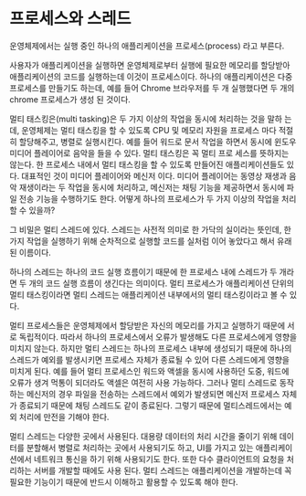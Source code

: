 # 프로세스와 스레드

운영체제에서는 실행 중인 하나의 애플리케이션을 프로세스(process) 라고 부른다.

사용자가 애플리케이션을 실행하면 운영체제로부터 실행에 필요한 메모리를 할당받아
애플리케이션의 코드를 실행하는데 이것이 프로세스이다. 하나의 애플리케이션은 
다중 프로세스를 만들기도 하는데, 예를 들어 Chrome 브라우저를 두 개 실행했다면
두 개의 chrome 프로세스가 생성 된 것이다.

멀티 태스킹은(multi tasking)은 두 가지 이상의 작업을 동시에 처리하는 것을 말하
는데, 운영체제는 멀티 태스킹을 할 수 있도록 CPU 및 메모리 자원을 프로세스 마다
적절히 할당해주고, 병렬로 실행시킨다. 예를 들어 워드로 문서 작업을 하면서
동시에 윈도우 미디어 플레이어로 음악을 들을 수 있다. 멀티 태스킹은 꼭 멀티 프로
세스를 뜻하지는 않는다. 한 프로세스 내에서 멀티 태스킹을 할 수 있도록
만들어진 애플리케이션들도 있다. 대표적인 것이 미디어 플레이어와 메신저 이다.
미디어 플레이어는 동영상 재생과 음악 재생이라는 두 작업을 동시에 처리하고, 
메신저는 채팅 기능을 제공하면서 동시에 파일 전송 기능을 수행하기도 한다.
어떻게 하나의 프로세스가 두 가지 이상의 작업을 처리 할 수 있을까?

그 비밀은 멀티 스레드에 있다.
스레드는 사전적 의미로 한 가닥의 실이라는 뜻인데, 한 가지 작업을 실행하기 위해
순차적으로 실행할 코드를 실처럼 이어 놓았다고 해서 유래된 이름이다. 

하나의 스레드는 하나의 코드 실행 흐름이기 때문에 한 프로세스 내에 스레드가 
두 개라면 두 개의 코드 실행 흐름이 생긴다는 의미이다.
멀티 프로세스가 애플리케이션 단위의 멀티 태스킹이라면 멀티 스레드는 
애플리케이션 내부에서의 멀티 태스킹이라고 볼 수 있다. 

멀티 프로세스들은 운영체제에서 할당받은 자신의 메모리를 가지고 실행하기 때문에
서로 독립적이다. 따라서 하나의 프로세스에서 오류가 발생해도 다른 프로세스에게
영향을 미치지 않는다. 하지만 멀티 스레드는 하나의 프로세스 내부에 생성되기 때문에
하나의 스레드가 예외를 발생시키면 프로세스 자체가 종료될 수 있어
다른 스레드에게 영향을 미치게 된다. 예를 들어 멀티 프로세스인 워드와 액셀을
동시에 사용하던 도중, 워드에 오류가 생겨 먹통이 되더라도 액셀은 여전히 사용 가능하다.
그러나 멀티 스레드로 동작하는 메신저의 경우 파일을 전송하는 스레드에서 예외가
발생되면 메신저 프로세스 자체가 종료되기 때문에 채팅 스레드도 같이 종료된다.
그렇기 때문에 멀티스레드에서는 예외 처리에 만전을 기해야 한다.

멀티 스레드는 다양한 곳에서 사용된다. 대용량 데이터의 처리 시간을 줄이기 위해
데이터를 분할해서 병렬로 처리하는 곳에서 사용되기도 하고, UI를 가지고 있는
애플리케이션에서 네트워크 통신을 하기 위해 사용되기도 한다. 또한 
다수 클라이언트의 요청을 처리하는 서버를 개발할 때에도 사용 된다.
멀티 스레드는 애플리케이션을 개발하는데 꼭 필요한 기능이기 때문에
반드시 이해하고 활용할 수 있도록 해야 한다.